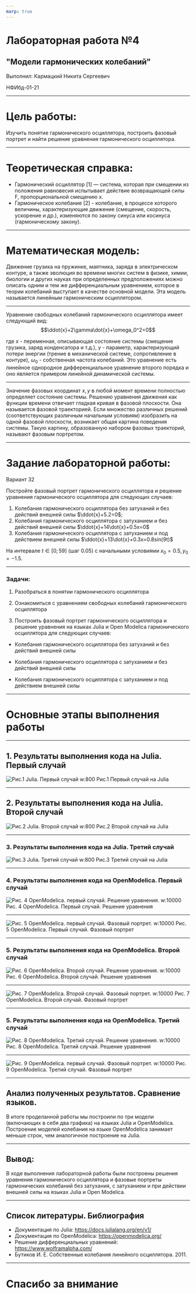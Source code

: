 ```yaml
---
marp: true
---
```

# Лабораторная работа №4

## "Модели гармонических колебаний"

Выполнил: Кармацкий Никита Сергеевич

НФИбд-01-21

---

# Цель работы:

Изучить понятие гармонического осциллятора, построить фазовый портрет и найти решение уравнения гармонического осциллятора.

---
# Теоретическая справка:
- Гармонический осциллятор [1] — система, которая при смещении из положения равновесия испытывает действие возвращающей силы F, пропорциональной смещению x.
- Гармоническое колебание [2] - колебание, в процессе которого величины, характеризующие движение (смещение, скорость, ускорение и др.), изменяются по закону синуса или косинуса (гармоническому закону).

---

# Математическая модель:
Движение грузика на пружинке, маятника, заряда в электрическом контуре, а также эволюция во времени многих систем в физике, химии, биологии и других науках при определенных предположениях можно описать одним и тем же дифференциальным уравнением, которое в теории колебаний выступает в качестве основной модели. Эта модель называется линейным гармоническим осциллятором.

---


Уравнение свободных колебаний гармонического осциллятора имеет следующий вид:
$$\ddot{x}+2\gamma\dot{x}+\omega_0^2=0$$

где $x$ - переменная, описывающая состояние системы (смещение грузика, заряд конденсатора и т.д.), $\gamma$ - параметр, характеризующий потери энергии (трение в механической системе, сопротивление в контуре), $\omega_0$ - собственная частота колебаний.
Это уравнение есть линейное однородное дифференциальное  уравнение второго порядка и оно является примером линейной динамической системы.

---
Значение фазовых координат $x, y$ в любой момент времени полностью определяет состояние системы. Решению уравнения движения как функции времени отвечает гладкая кривая в фазовой плоскости. Она называется фазовой траекторией. Если множество различных решений (соответствующих различным 
начальным условиям) изобразить на одной фазовой плоскости, возникает общая картина поведения системы. Такую картину, образованную набором фазовых траекторий, называют фазовым портретом.

___

# Задание лабораторной работы:
Вариант 32

Постройте фазовый портрет гармонического осциллятора и решение уравнения гармонического осциллятора для следующих случаев:

1. Колебания гармонического осциллятора без затуханий и без действий внешней силы $\ddot{x}+5.2=0$;
2. Колебания гармонического осциллятора c затуханием и без действий внешней силы $\ddot{x}+14\dot{x}+0.5x=0$
3. Колебания гармонического осциллятора c затуханием и под действием внешней силы $\ddot{x}+13\dot{x}+0.3x=0.8sin(9t)$

На интервале $t\in [0;59]$ (шаг $0.05$) с начальными условиями $x_0=0.5, y_0=-1.5$.
___

### Задачи:
1. Разобраться в понятии гармонического осциллятора

2. Ознакомиться с уравнением свободных колебаний гармонического осциллятора

3. Построить фазовый портрет гармонического осциллятора и решение уравнения на языках Julia и Open Modelica гармонического осциллятора для следующих случаев:
   
- Колебания гармонического осциллятора без затуханий и без действий внешней силы

- Колебания гармонического осциллятора c затуханием и без действий внешней силы

- Колебания гармонического осциллятора c затуханием и под действием внешней силы
  
---

# Основные этапы выполнения работы

---


## 1. Результаты выполнения кода на Julia. Первый случай

![Рис.1 Julia. Первый случай w:800](Screens/pic1.png )
Рис.1 Первый случай на Julia

---

## 2. Результаты выполнения кода на Julia. Второй случай

![Рис.2 Julia. Второй случай w:800](Screens/pic2.png)
Рис.2 Второй случай на Julia

---

### 3. Результаты выполнения кода на Julia. Третий случай

![Рис.3 Julia. Третий случай w:800 ](Screens/pic3.png)
Рис.3 Третий случай на Julia

---

### 4. Результаты выполнения кода на OpenModelica. Первый случай

![Рис. 4 OpenModelica. первый случай. Решение уравнения. w:10000](Screens/lab41_1.png)
Рис. 4 OpenModelica. Первый случай. Решение уравнения

---

![Рис. 5 OpenModelica. первый случай. Фазовый портрет. w:10000](Screens/lab41_2.png)
Рис. 5 OpenModelica. Первый случай. Фазовый портрет

---


### 5. Результаты выполнения кода на OpenModelica. Второй случай

![Рис. 6 OpenModelica. Второй случай. Решение уравнения. w:10000](Screens/lab42_1.png)
Рис. 6 OpenModelica. Второй случай. Решение уравнения

---


![Рис. 7 OpenModelica. Второй случай. Фазовый портрет. w:10000](Screens/lab42_2.png)
Рис. 7 OpenModelica. Второй случай. Фазовый портрет

---

### 5. Результаты выполнения кода на OpenModelica. Третий случай

![Рис. 8 OpenModelica. Третий случай. Решение уравнения. w:10000](Screens/lab43_1.png)
Рис. 8 OpenModelica. Третий случай. Решение уравнения

---


![Рис. 9 OpenModelica. первый случай. Фазовый портрет. w:10000](Screens/lab43_2.png)
Рис. 9 OpenModelica. Третий случай. Фазовый портрет

---

## Анализ полученных результатов. Сравнение языков.

В итоге проделанной работы мы построили по три модели (включающих в себя два графика) на языках Julia и OpenModelica. Построение моделей колебания на языке OpenModelica занимает меньше строк, чем аналогичное построение на Julia.

---

## Вывод:

В ходе выполнения лабораторной работы были построены решения уравнения гармонического осциллятора и фазовые портреты гармонических колебаний без затухания, с затуханием и при действии внешней силы на языках Julia и Open Modelica.

---
## Список литературы. Библиография

- Документация по Julia: https://docs.julialang.org/en/v1/
- Документация по OpenModelica: https://openmodelica.org/
- Решение дифференциальных уравнений: https://www.wolframalpha.com/
- Бутиков И. Е. Собственные колебания линейного осциллятора. 2011.

---

# Спасибо за внимание
